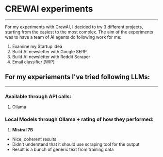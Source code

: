 # CREWAI experiments

------ 

For my experiments with CrewAI, I decided to try 3 different projects, starting from the easiest to the most complex. The aim of the experiments was to have a team of AI agents do following work for me:
1. Examine my Startup idea
2. Build AI newsletter with Google SERP
3. Build AI newsletter with Reddit Scraper 
4. Email classifier [WIP]

## For my experiements I've tried following LLMs:
---

### Available through API calls:

1. Ollama

### Local Models through Ollama + rating of how they performed:

1. **Mistral 7B** 
- Nice, coherent results
- Didn't understand that it should use scraping tool for the output
- Result is a bunch of generic text from training data
